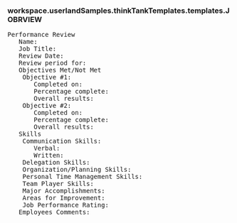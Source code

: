 ### workspace.userlandSamples.thinkTankTemplates.templates.JOBRVIEW
<pre>
Performance Review
   Name: 
   Job Title: 
   Review Date: 
   Review period for: 
   Objectives Met/Not Met
    Objective #1: 
       Completed on: 
       Percentage complete: 
       Overall results: 
    Objective #2: 
       Completed on: 
       Percentage complete: 
       Overall results: 
   Skills
    Communication Skills: 
       Verbal: 
       Written: 
    Delegation Skills:
    Organization/Planning Skills: 
    Personal Time Management Skills: 
    Team Player Skills: 
    Major Accomplishments: 
    Areas for Improvement: 
    Job Performance Rating: 
   Employees Comments: 

</pre>